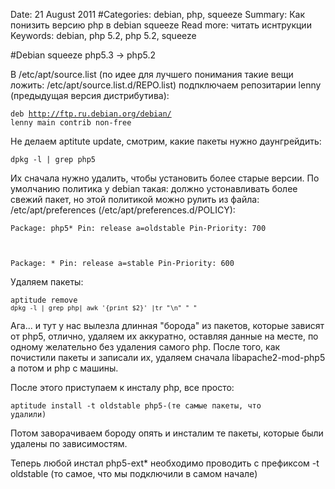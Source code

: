 Date: 21 August 2011
#Categories: debian, php, squeeze
Summary: Как понизить версию php в debian squeeze
Read more: читать иснтрукции
Keywords: debian, php 5.2, php 5.2, squeeze

#Debian squeeze php5.3 -> php5.2

В /etc/apt/source.list (по идее для лучшего понимания такие вещи ложить: /etc/apt/source.list.d/REPO.list)
подпключаем репозитарии lenny (предыдущая версия дистрибутива):

<code>deb http://ftp.ru.debian.org/debian/ lenny main contrib non-free</code>

Не делаем aptitute update, смотрим, какие пакеты нужно даунгрейдить:

<code>dpkg -l | grep php5</code>

Их сначала нужно удалить, чтобы установить более старые версии.
По умолчанию политика у debian такая: должно устонавливать более свежий пакет, но этой политикой можно рулить из файла:
/etc/apt/preferences (/etc/apt/preferences.d/POLICY):

<code>Package: php5*
Pin: release a=oldstable
Pin-Priority: 700

Package: *
Pin: release a=stable
Pin-Priority: 600</code>

Удаляем пакеты:

<code>aptitude remove `dpkg -l | grep php| awk '{print $2}' |tr "\n" " "`</code>

Ага... и тут у нас вылезла длинная "борода" из пакетов, которые зависят от php5, отлично, удаляем их аккуратно, оставляя данные на месте, по одному
желательно без удаления самого php. После того, как почистили пакеты и записали их, удаляем сначала libapache2-mod-php5 а потом и php с машины.

После этого приступаем к инсталу php, все просто:

<code>aptitude install -t oldstable php5-(те самые пакеты, что удалили)</code>

Потом заворачиваем бороду опять и инсталим те пакеты, которые были удалены по зависимостям.

Теперь любой инстал php5-ext* необходимо проводить с префиксом -t oldstable (то самое, что мы подключили в самом начале)
